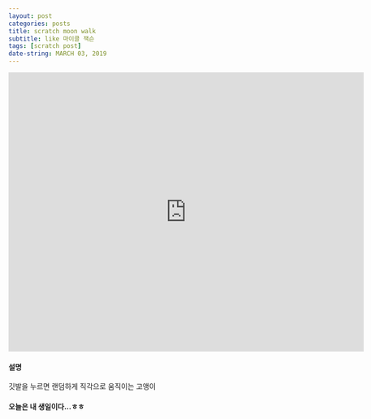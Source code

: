 ```yaml
---
layout: post
categories: posts
title: scratch moon walk
subtitle: like 마이클 잭슨
tags: [scratch post]
date-string: MARCH 03, 2019
---
```


<iframe src="https://jamesbmadden.github.io/scratch-silicon/#407988429" allowtransparency="true" width="700" height="550" frameborder="0" scrolling="no" allowfullscreen></iframe>

#### 설명

깃발을 누르면 랜덤하게 직각으로 움직이는 고앵이


#### 오늘은 내 생일이다...ㅎㅎ
